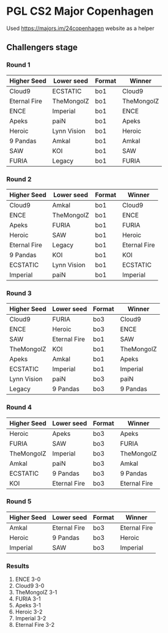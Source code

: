 # PGL CS2 Major Copenhagen

Used https://majors.im/24copenhagen website as a helper

## Challengers stage

### Round 1

| Higher Seed  | Lower seed  | Format | Winner     |
| ------------ | ----------- | ------ | ---------- |
| Cloud9       | ECSTATIC    | bo1    | Cloud9     |
| Eternal Fire | TheMongolZ  | bo1    | TheMongolZ |
| ENCE         | Imperial    | bo1    | ENCE       |
| Apeks        | paiN        | bo1    | Apeks      |
| Heroic       | Lynn Vision | bo1    | Heroic     |
| 9 Pandas     | Amkal       | bo1    | Amkal      |
| SAW          | KOI         | bo1    | SAW        |
| FURIA        | Legacy      | bo1    | FURIA      |

### Round 2

| Higher Seed  | Lower seed  | Format | Winner       |
| ------------ | ----------- | ------ | ------------ |
| Cloud9       | Amkal       | bo1    | Cloud9       |
| ENCE         | TheMongolZ  | bo1    | ENCE         |
| Apeks        | FURIA       | bo1    | FURIA        |
| Heroic       | SAW         | bo1    | Heroic       |
| Eternal Fire | Legacy      | bo1    | Eternal Fire |
| 9 Pandas     | KOI         | bo1    | KOI          |
| ECSTATIC     | Lynn Vision | bo1    | ECSTATIC     |
| Imperial     | paiN        | bo1    | Imperial     |

### Round 3

| Higher Seed | Lower seed   | Format | Winner     |
| ----------- | ------------ | ------ | ---------- |
| Cloud9      | FURIA        | bo3    | Cloud9     |
| ENCE        | Heroic       | bo3    | ENCE       |
| SAW         | Eternal Fire | bo1    | SAW        |
| TheMongolZ  | KOI          | bo1    | TheMongolZ |
| Apeks       | Amkal        | bo1    | Apeks      |
| ECSTATIC    | Imperial     | bo1    | Imperial   |
| Lynn Vision | paiN         | bo3    | paiN       |
| Legacy      | 9 Pandas     | bo3    | 9 Pandas   |

### Round 4

| Higher Seed | Lower seed   | Format | Winner       |
| ----------- | ------------ | ------ | ------------ |
| Heroic      | Apeks        | bo3    | Apeks        |
| FURIA       | SAW          | bo3    | FURIA        |
| TheMongolZ  | Imperial     | bo3    | TheMongolZ   |
| Amkal       | paiN         | bo3    | Amkal        |
| ECSTATIC    | 9 Pandas     | bo3    | 9 Pandas     |
| KOI         | Eternal Fire | bo3    | Eternal Fire |

### Round 5

| Higher Seed | Lower seed   | Format | Winner       |
| ----------- | ------------ | ------ | ------------ |
| Amkal       | Eternal Fire | bo3    | Eternal Fire |
| Heroic      | 9 Pandas     | bo3    | Heroic       |
| Imperial    | SAW          | bo3    | Imperial     |

### Results

1. ENCE 3-0
2. Cloud9 3-0
3. TheMongolZ 3-1
4. FURIA 3-1
5. Apeks 3-1
6. Heroic 3-2
7. Imperial 3-2
8. Eternal Fire 3-2
